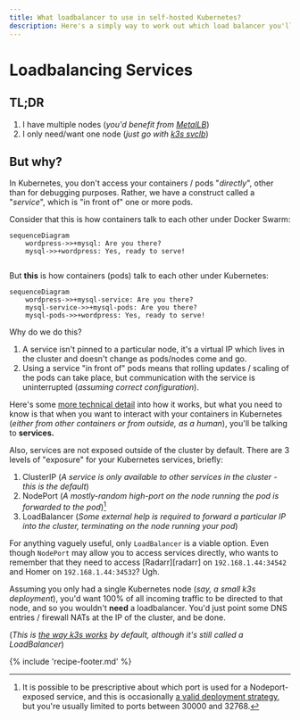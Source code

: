 ```yaml
---
title: What loadbalancer to use in self-hosted Kubernetes?
description: Here's a simply way to work out which load balancer you'll need for your self-hosted Kubernetes cluster
---
```

# Loadbalancing Services

## TL;DR

1. I have multiple nodes (*you'd benefit from [MetalLB](/kubernetes/loadbalancer/metallb/)*)
2. I only need/want one node (*just go with [k3s svclb](/kubernetes/loadbalancer/k3s/)*)

## But why?

In Kubernetes, you don't access your containers / pods "*directly*", other than for debugging purposes. Rather, we have a construct called a "*service*", which is "in front of" one or more pods.

Consider that this is how containers talk to each other under Docker Swarm:

```mermaid
sequenceDiagram
    wordpress->>+mysql: Are you there?
    mysql->>+wordpress: Yes, ready to serve!
            
```

But **this** is how containers (pods) talk to each other under Kubernetes:

```mermaid
sequenceDiagram
    wordpress->>+mysql-service: Are you there?
    mysql-service->>+mysql-pods: Are you there?
    mysql-pods->>+wordpress: Yes, ready to serve!
```

Why do we do this?

1. A service isn't pinned to a particular node, it's a virtual IP which lives in the cluster and doesn't change as pods/nodes come and go.
2. Using a service "in front of" pods means that rolling updates / scaling of the pods can take place, but communication with the service is uninterrupted (*assuming correct configuration*).

Here's some [more technical detail](https://kubernetes.io/docs/concepts/services-networking/service/) into how it works, but what you need to know is that when you want to interact with your containers in Kubernetes (*either from other containers or from outside, as a human*), you'll be talking to **services.**

Also, services are not exposed outside of the cluster by default. There are 3 levels of "exposure" for your Kubernetes services, briefly:

1. ClusterIP (*A service is only available to other services in the cluster - this is the default*)
2. NodePort (*A mostly-random high-port on the node running the pod is forwarded to the pod*)[^1]
3. LoadBalancer (*Some external help is required to forward a particular IP into the cluster, terminating on the node running your pod*)

For anything vaguely useful, only `LoadBalancer` is a viable option. Even though `NodePort` may allow you to access services directly, who wants to remember that they need to access [Radarr][radarr] on `192.168.1.44:34542` and Homer on `192.168.1.44:34532`? Ugh.

Assuming you only had a single Kubernetes node (*say, a small k3s deployment*), you'd want 100% of all incoming traffic to be directed to that node, and so you wouldn't **need** a loadbalancer. You'd just point some DNS entries / firewall NATs at the IP of the cluster, and be done.

(*This is [the way k3s works](/kubernetes/loadbalancer/k3s/) by default, although it's still called a LoadBalancer*)

{% include 'recipe-footer.md' %}

[^1]: It is possible to be prescriptive about which port is used for a Nodeport-exposed service, and this is occasionally [a valid deployment strategy](https://github.com/portainer/k8s/#using-nodeport-on-a-localremote-cluster), but you're usually limited to ports between 30000 and 32768.
